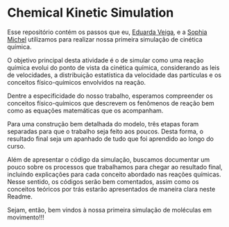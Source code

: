 # Chemical Kinetic Simulation
Esse repositório contém os passos que eu, <a href="https://github.com/veigaeduarda">Eduarda Veiga</a>, e a <a href="https://github.com/Sophlechim">Sophia Michel</a> utilizamos para realizar nossa primeira simulação de cinética química.

O objetivo principal desta atividade é o de simular como uma reação química evolui do ponto de vista da cinética química, considerando as leis de velocidades, a distribuição estatística da velocidade das partículas e os conceitos físico-químicos envolvidos na reação.

Dentre a especificidade do nosso trabalho, esperamos compreender os conceitos físico-químicos que descrevem os fenômenos de reação bem como as equações matemáticas que os acompanham.

Para uma construção bem detalhada do modelo, três etapas foram separadas para que o trabalho seja feito aos poucos. Desta forma, o resultado final seja um apanhado de tudo que foi aprendido ao longo do curso.

Além de apresentar o código da simulação, buscamos documentar um pouco sobre os processos que trabalhamos para chegar ao resultado final, incluindo explicações para cada conceito abordado nas reações químicas. Nesse sentido, os códigos serão bem comentados, assim como os conceitos teóricos por trás estarão apresentados de maneira clara neste Readme.

Sejam, então, bem vindos à nossa primeira simulação de moléculas em movimento!!!
